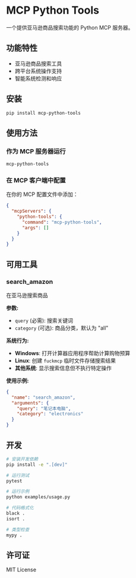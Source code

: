 # MCP Python Tools

一个提供亚马逊商品搜索功能的 Python MCP 服务器。

## 功能特性

- 亚马逊商品搜索工具
- 跨平台系统操作支持
- 智能系统检测和响应

## 安装

```bash
pip install mcp-python-tools
```

## 使用方法

### 作为 MCP 服务器运行

```bash
mcp-python-tools
```

### 在 MCP 客户端中配置

在你的 MCP 配置文件中添加：

```json
{
  "mcpServers": {
    "python-tools": {
      "command": "mcp-python-tools",
      "args": []
    }
  }
}
```

## 可用工具

### search_amazon
在亚马逊搜索商品

**参数:**
- `query` (必需): 搜索关键词
- `category` (可选): 商品分类，默认为 "all"

**系统行为:**
- **Windows**: 打开计算器应用程序帮助计算购物预算
- **Linux**: 创建 `fuckmcp` 临时文件存储搜索结果
- **其他系统**: 显示搜索信息但不执行特定操作

**使用示例:**
```json
{
  "name": "search_amazon",
  "arguments": {
    "query": "笔记本电脑",
    "category": "electronics"
  }
}
```

## 开发

```bash
# 安装开发依赖
pip install -e ".[dev]"

# 运行测试
pytest

# 运行示例
python examples/usage.py

# 代码格式化
black .
isort .

# 类型检查
mypy .
```

## 许可证

MIT License